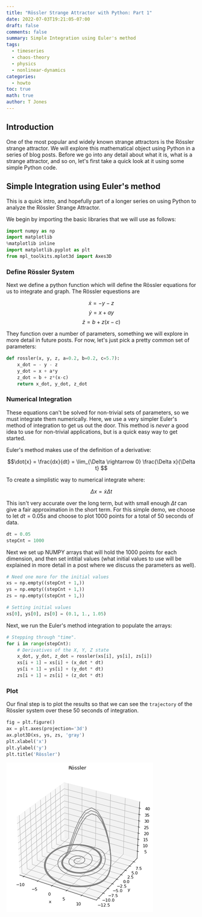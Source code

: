 ```yaml
---
title: "Rössler Strange Attractor with Python: Part 1"
date: 2022-07-03T19:21:05-07:00
draft: false
comments: false
summary: Simple Integration using Euler's method
tags:
  - timeseries
  - chaos-theory
  - physics
  - nonlinear-dynamics
categories:
  - howto
toc: true
math: true
author: T Jones
---
```


## Introduction

One of the most popular and widely known strange attractors is the Rössler strange attractor. We will explore
this mathematical object using Python in a series of blog posts. Before we go into any detail about what it is, what
is a strange attractor, and so on, let's first take a quick look at it using some simple Python code.

## Simple Integration using Euler's method

This is a quick intro, and hopefully part of a longer series on using Python to analyze the Rössler Strange Attractor.

We begin by importing the basic libraries that we will use as follows:


```python
import numpy as np
import matplotlib
%matplotlib inline
import matplotlib.pyplot as plt
from mpl_toolkits.mplot3d import Axes3D
```

### Define Rössler System

Next we define a python function which will define the Rössler equations for us to integrate and graph. The Rössler equestions are

$$ \dot{x} = -y -z $$
$$ \dot{y} =  x + ay $$
$$ \dot{z} = b + z(x-c) $$

They function over a number of parameters, something we will explore in more detail in future posts. For now, let's just pick a pretty common set of parameters:


```python
def rossler(x, y, z, a=0.2, b=0.2, c=5.7):
    x_dot = - y - z
    y_dot = x + a*y
    z_dot = b + z*(x-c)
    return x_dot, y_dot, z_dot
```

### Numerical Integration

These equations can't be solved for non-trivial sets of parameters, so we must integrate them numerically. Here, we use a very simpler Euler's method of integration to get us out the door. This method is _never_ a good idea to use for non-trivial applications, but is a quick easy way to get started.

Euler's method makes use of the definition of a derivative:

$$\dot{x} = \frac{dx}{dt} = \lim_{\Delta \rightarrow 0} \frac{\Delta x}{\Delta t} $$

To create a simplistic way to numerical integrate where:

$$ \Delta x = \dot{x} \Delta t $$

This isn't very accurate over the long term, but with small enough $\Delta t$ can give a fair approximation in the short term. For this simple demo, we choose to let $dt = 0.05 s$ and choose to plot 1000 points for a total of 50 seconds of data.


```python
dt = 0.05
stepCnt = 1000
```

Next we set up NUMPY arrays that will hold the 1000 points for each dimension, and then set intitial values (what initial values to use will be explained in more detail in a post where we discuss the parameters as well).


```python
# Need one more for the initial values
xs = np.empty((stepCnt + 1,))
ys = np.empty((stepCnt + 1,))
zs = np.empty((stepCnt + 1,))
```


```python
# Setting initial values
xs[0], ys[0], zs[0] = (0.1, 1., 1.05)
```

Next, we run the Euler's method integration to populate the arrays:


```python
# Stepping through "time".
for i in range(stepCnt):
    # Derivatives of the X, Y, Z state
    x_dot, y_dot, z_dot = rossler(xs[i], ys[i], zs[i])
    xs[i + 1] = xs[i] + (x_dot * dt)
    ys[i + 1] = ys[i] + (y_dot * dt)
    zs[i + 1] = zs[i] + (z_dot * dt)
```

### Plot

Our final step is to plot the results so that we can see the `trajectory` of the Rössler system over these 50 seconds of integration.


```python
fig = plt.figure()
ax = plt.axes(projection='3d')
ax.plot3D(xs, ys, zs, 'gray')
plt.xlabel('x')
plt.ylabel('y')
plt.title('Rössler')
```

![png](output_12_1.png)

